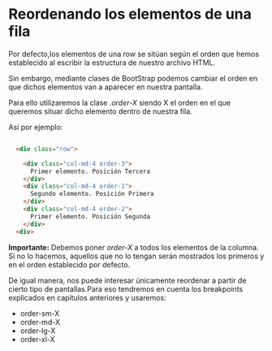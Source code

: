 
# Reordenando los elementos de una fila

Por defecto,los elementos de una *row* se sitúan según el orden que hemos establecido al escribir la estructura de nuestro archivo HTML.

Sin embargo, mediante clases de BootStrap podemos cambiar el orden en que dichos elementos van a aparecer en nuestra pantalla.

Para ello utilizaremos la clase *.order-X* siendo X el orden en el que queremos situar dicho elemento dentro de nuestra fila.

Así por ejemplo:

```html

  <div class="row">

    <div class="col-md-4 order-3">
      Primer elemento. Posición Tercera
    </div>
    <div class="col-md-4 order-1">
      Segundo elemento. Posición Primera
    </div>
    <div class="col-md-4 order-2">
      Primer elemento. Posición Segunda
    </div>
  <div>

```
**Importante:** Debemos poner *order-X* a todos los elementos de la columna. Si no lo hacemos, aquellos que no lo tengan serán mostrados los primeros y en el orden establecido por defecto.

De igual manera, nos puede interesar únicamente reordenar a partir de cierto tipo de pantallas.Para eso tendremos en cuenta los breakpoints explicados en capítulos anteriores  y usaremos:

* order-sm-X
* order-md-X
* order-lg-X
* order-xl-X
